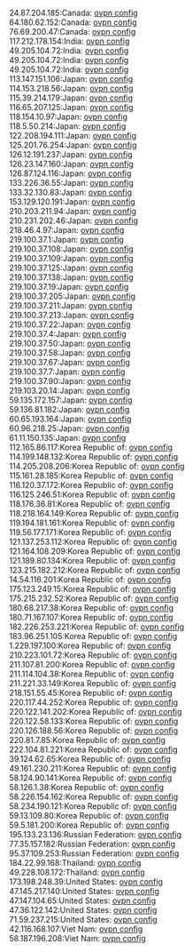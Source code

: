 24.87.204.185:Canada: [ovpn config](vpn/24_87_204_185.ovpn)  
64.180.62.152:Canada: [ovpn config](vpn/64_180_62_152.ovpn)  
76.69.200.47:Canada: [ovpn config](vpn/76_69_200_47.ovpn)  
117.212.178.154:India: [ovpn config](vpn/117_212_178_154.ovpn)  
49.205.104.72:India: [ovpn config](vpn/49_205_104_72.ovpn)  
49.205.104.72:India: [ovpn config](vpn/49_205_104_72.ovpn)  
49.205.104.72:India: [ovpn config](vpn/49_205_104_72.ovpn)  
113.147.151.106:Japan: [ovpn config](vpn/113_147_151_106.ovpn)  
114.153.218.56:Japan: [ovpn config](vpn/114_153_218_56.ovpn)  
115.39.214.179:Japan: [ovpn config](vpn/115_39_214_179.ovpn)  
116.65.207.125:Japan: [ovpn config](vpn/116_65_207_125.ovpn)  
118.154.10.97:Japan: [ovpn config](vpn/118_154_10_97.ovpn)  
118.5.50.214:Japan: [ovpn config](vpn/118_5_50_214.ovpn)  
122.208.194.111:Japan: [ovpn config](vpn/122_208_194_111.ovpn)  
125.201.76.254:Japan: [ovpn config](vpn/125_201_76_254.ovpn)  
126.12.191.237:Japan: [ovpn config](vpn/126_12_191_237.ovpn)  
126.23.147.160:Japan: [ovpn config](vpn/126_23_147_160.ovpn)  
126.87.124.116:Japan: [ovpn config](vpn/126_87_124_116.ovpn)  
133.226.36.55:Japan: [ovpn config](vpn/133_226_36_55.ovpn)  
133.32.130.83:Japan: [ovpn config](vpn/133_32_130_83.ovpn)  
153.129.120.191:Japan: [ovpn config](vpn/153_129_120_191.ovpn)  
210.203.211.94:Japan: [ovpn config](vpn/210_203_211_94.ovpn)  
210.231.202.46:Japan: [ovpn config](vpn/210_231_202_46.ovpn)  
218.46.4.97:Japan: [ovpn config](vpn/218_46_4_97.ovpn)  
219.100.37.1:Japan: [ovpn config](vpn/219_100_37_1.ovpn)  
219.100.37.108:Japan: [ovpn config](vpn/219_100_37_108.ovpn)  
219.100.37.109:Japan: [ovpn config](vpn/219_100_37_109.ovpn)  
219.100.37.125:Japan: [ovpn config](vpn/219_100_37_125.ovpn)  
219.100.37.138:Japan: [ovpn config](vpn/219_100_37_138.ovpn)  
219.100.37.19:Japan: [ovpn config](vpn/219_100_37_19.ovpn)  
219.100.37.205:Japan: [ovpn config](vpn/219_100_37_205.ovpn)  
219.100.37.211:Japan: [ovpn config](vpn/219_100_37_211.ovpn)  
219.100.37.213:Japan: [ovpn config](vpn/219_100_37_213.ovpn)  
219.100.37.22:Japan: [ovpn config](vpn/219_100_37_22.ovpn)  
219.100.37.4:Japan: [ovpn config](vpn/219_100_37_4.ovpn)  
219.100.37.50:Japan: [ovpn config](vpn/219_100_37_50.ovpn)  
219.100.37.58:Japan: [ovpn config](vpn/219_100_37_58.ovpn)  
219.100.37.67:Japan: [ovpn config](vpn/219_100_37_67.ovpn)  
219.100.37.7:Japan: [ovpn config](vpn/219_100_37_7.ovpn)  
219.100.37.90:Japan: [ovpn config](vpn/219_100_37_90.ovpn)  
219.103.20.14:Japan: [ovpn config](vpn/219_103_20_14.ovpn)  
59.135.172.157:Japan: [ovpn config](vpn/59_135_172_157.ovpn)  
59.136.81.182:Japan: [ovpn config](vpn/59_136_81_182.ovpn)  
60.65.193.164:Japan: [ovpn config](vpn/60_65_193_164.ovpn)  
60.96.218.25:Japan: [ovpn config](vpn/60_96_218_25.ovpn)  
61.11.150.135:Japan: [ovpn config](vpn/61_11_150_135.ovpn)  
112.165.86.117:Korea Republic of: [ovpn config](vpn/112_165_86_117.ovpn)  
114.199.148.132:Korea Republic of: [ovpn config](vpn/114_199_148_132.ovpn)  
114.205.208.206:Korea Republic of: [ovpn config](vpn/114_205_208_206.ovpn)  
115.161.28.185:Korea Republic of: [ovpn config](vpn/115_161_28_185.ovpn)  
116.120.37.172:Korea Republic of: [ovpn config](vpn/116_120_37_172.ovpn)  
116.125.246.51:Korea Republic of: [ovpn config](vpn/116_125_246_51.ovpn)  
118.176.36.81:Korea Republic of: [ovpn config](vpn/118_176_36_81.ovpn)  
118.218.164.149:Korea Republic of: [ovpn config](vpn/118_218_164_149.ovpn)  
119.194.181.161:Korea Republic of: [ovpn config](vpn/119_194_181_161.ovpn)  
119.56.177.171:Korea Republic of: [ovpn config](vpn/119_56_177_171.ovpn)  
121.137.253.112:Korea Republic of: [ovpn config](vpn/121_137_253_112.ovpn)  
121.164.108.209:Korea Republic of: [ovpn config](vpn/121_164_108_209.ovpn)  
121.189.80.134:Korea Republic of: [ovpn config](vpn/121_189_80_134.ovpn)  
123.215.182.212:Korea Republic of: [ovpn config](vpn/123_215_182_212.ovpn)  
14.54.116.201:Korea Republic of: [ovpn config](vpn/14_54_116_201.ovpn)  
175.123.249.15:Korea Republic of: [ovpn config](vpn/175_123_249_15.ovpn)  
175.215.232.52:Korea Republic of: [ovpn config](vpn/175_215_232_52.ovpn)  
180.68.217.38:Korea Republic of: [ovpn config](vpn/180_68_217_38.ovpn)  
180.71.167.107:Korea Republic of: [ovpn config](vpn/180_71_167_107.ovpn)  
182.226.253.221:Korea Republic of: [ovpn config](vpn/182_226_253_221.ovpn)  
183.96.251.105:Korea Republic of: [ovpn config](vpn/183_96_251_105.ovpn)  
1.229.197.100:Korea Republic of: [ovpn config](vpn/1_229_197_100.ovpn)  
210.223.101.72:Korea Republic of: [ovpn config](vpn/210_223_101_72.ovpn)  
211.107.81.200:Korea Republic of: [ovpn config](vpn/211_107_81_200.ovpn)  
211.114.104.38:Korea Republic of: [ovpn config](vpn/211_114_104_38.ovpn)  
211.221.33.149:Korea Republic of: [ovpn config](vpn/211_221_33_149.ovpn)  
218.151.55.45:Korea Republic of: [ovpn config](vpn/218_151_55_45.ovpn)  
220.117.44.252:Korea Republic of: [ovpn config](vpn/220_117_44_252.ovpn)  
220.122.141.202:Korea Republic of: [ovpn config](vpn/220_122_141_202.ovpn)  
220.122.58.133:Korea Republic of: [ovpn config](vpn/220_122_58_133.ovpn)  
220.126.188.56:Korea Republic of: [ovpn config](vpn/220_126_188_56.ovpn)  
220.81.7.85:Korea Republic of: [ovpn config](vpn/220_81_7_85.ovpn)  
222.104.81.221:Korea Republic of: [ovpn config](vpn/222_104_81_221.ovpn)  
39.124.62.65:Korea Republic of: [ovpn config](vpn/39_124_62_65.ovpn)  
49.161.230.211:Korea Republic of: [ovpn config](vpn/49_161_230_211.ovpn)  
58.124.90.141:Korea Republic of: [ovpn config](vpn/58_124_90_141.ovpn)  
58.126.1.38:Korea Republic of: [ovpn config](vpn/58_126_1_38.ovpn)  
58.226.154.162:Korea Republic of: [ovpn config](vpn/58_226_154_162.ovpn)  
58.234.190.121:Korea Republic of: [ovpn config](vpn/58_234_190_121.ovpn)  
59.13.109.80:Korea Republic of: [ovpn config](vpn/59_13_109_80.ovpn)  
59.5.181.200:Korea Republic of: [ovpn config](vpn/59_5_181_200.ovpn)  
195.133.23.136:Russian Federation: [ovpn config](vpn/195_133_23_136.ovpn)  
77.35.157.182:Russian Federation: [ovpn config](vpn/77_35_157_182.ovpn)  
95.37.109.253:Russian Federation: [ovpn config](vpn/95_37_109_253.ovpn)  
184.22.99.168:Thailand: [ovpn config](vpn/184_22_99_168.ovpn)  
49.228.108.172:Thailand: [ovpn config](vpn/49_228_108_172.ovpn)  
173.198.248.39:United States: [ovpn config](vpn/173_198_248_39.ovpn)  
47.145.217.140:United States: [ovpn config](vpn/47_145_217_140.ovpn)  
47.147.104.65:United States: [ovpn config](vpn/47_147_104_65.ovpn)  
47.36.122.142:United States: [ovpn config](vpn/47_36_122_142.ovpn)  
71.59.237.215:United States: [ovpn config](vpn/71_59_237_215.ovpn)  
42.116.168.107:Viet Nam: [ovpn config](vpn/42_116_168_107.ovpn)  
58.187.196.208:Viet Nam: [ovpn config](vpn/58_187_196_208.ovpn)  
